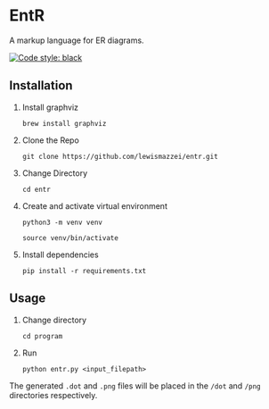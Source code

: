 # EntR

A markup language for ER diagrams.

<!-- black badge -->

[![Code style: black](https://img.shields.io/badge/code%20style-black-000000.svg)](https://github.com/psf/black)

## Installation

1. Install graphviz

   `brew install graphviz`

2. Clone the Repo

   `git clone https://github.com/lewismazzei/entr.git`

3. Change Directory

   `cd entr`

4. Create and activate virtual environment

   `python3 -m venv venv`

   `source venv/bin/activate`

5. Install dependencies

   `pip install -r requirements.txt`

## Usage

1. Change directory

   `cd program`

2. Run

   `python entr.py <input_filepath>`

The generated `.dot` and `.png` files will be placed in the `/dot` and `/png` directories respectively.
